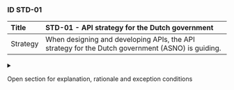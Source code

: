 ### ID STD-01

|Title| __STD-01 - API strategy for the Dutch government__ |
|:----|:----------|
|Strategy| When designing and developing APIs, the API strategy for the Dutch government (ASNO) is guiding.|

<details><summary>

Open section for explanation, rationale and exception conditions 

</summary>

#### Explanation
This API strategy has been designated by Het Normo as a general starting point for designing and developing APIs. Energy sector specific design guidelines are included as additional rules.

#### Rationale
The Dutch government its API strategy is quite well thought out and mature. There is also the possibility that the energy sector will also adhere government APIs.

#### Exceptions
Not all service interactions are suitable for a REST API. When deciding to develop a REST API, consider whether a REST API is suitable for the specific purpose.

</details>
